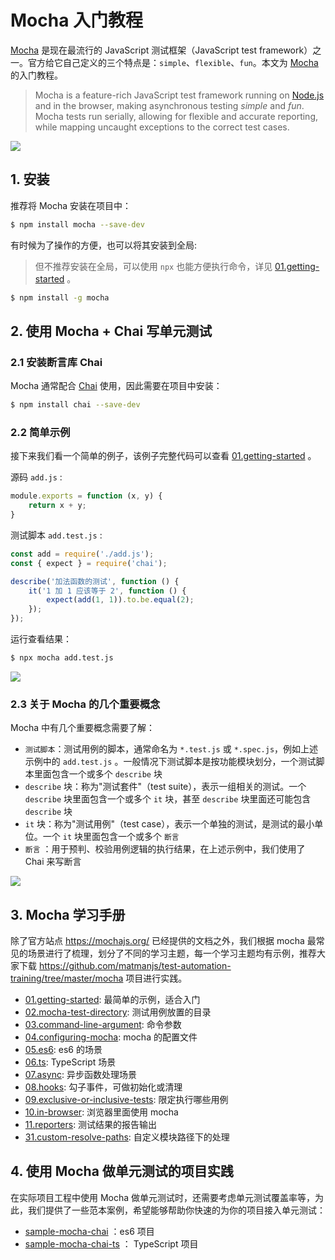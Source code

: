 # Mocha 入门教程

[Mocha](http://mochajs.org) 是现在最流行的 JavaScript 测试框架（JavaScript test framework）之一。官方给它自己定义的三个特点是：`simple`、`flexible`、`fun`。本文为 [Mocha](http://mochajs.org) 的入门教程。


> Mocha is a feature-rich JavaScript test framework running on [Node.js](http://nodejs.org/) and in the browser, making asynchronous testing _simple_ and _fun_. Mocha tests run serially, allowing for flexible and accurate reporting, while mapping uncaught exceptions to the correct test cases. 

![](index_files/64653ac1-af3c-4950-a60a-8d7bab65405a.png)

## 1. 安装

推荐将 Mocha 安装在项目中：

```bash
$ npm install mocha --save-dev
```

有时候为了操作的方便，也可以将其安装到全局:

> 但不推荐安装在全局，可以使用 `npx` 也能方便执行命令，详见 [01.getting-started](https://github.com/matmanjs/test-automation-training/tree/master/mocha/01.getting-started) 。

```bash
$ npm install -g mocha
```

## 2. 使用 Mocha + Chai 写单元测试

### 2.1 安装断言库 Chai

Mocha 通常配合 [Chai](https://www.chaijs.com/) 使用，因此需要在项目中安装：

```bash
$ npm install chai --save-dev
```

### 2.2 简单示例

接下来我们看一个简单的例子，该例子完整代码可以查看  [01.getting-started](https://github.com/matmanjs/test-automation-training/tree/master/mocha/01.getting-started) 。

源码 `add.js` :

```js
module.exports = function (x, y) {
    return x + y;
}
```

测试脚本 `add.test.js` :

```js
const add = require('./add.js');
const { expect } = require('chai');

describe('加法函数的测试', function () {
    it('1 加 1 应该等于 2', function () {
        expect(add(1, 1)).to.be.equal(2);
    });
});
```

运行查看结果：

```bash
$ npx mocha add.test.js
```

![](index_files/ebcd460c-38aa-42d5-b864-5b7f8abdb20d.jpg)

### 2.3 关于 Mocha 的几个重要概念

Mocha 中有几个重要概念需要了解：

- `测试脚本`：测试用例的脚本，通常命名为 `*.test.js` 或 `*.spec.js`，例如上述示例中的 `add.test.js` 。一般情况下测试脚本是按功能模块划分，一个测试脚本里面包含一个或多个 `describe` 块
- `describe` 块：称为"测试套件"（test suite），表示一组相关的测试。一个 `describe` 块里面包含一个或多个 `it` 块，甚至  `describe` 块里面还可能包含 `describe` 块
- `it` 块：称为"测试用例"（test case），表示一个单独的测试，是测试的最小单位。一个 `it` 块里面包含一个或多个 `断言` 
- `断言` ：用于预判、校验用例逻辑的执行结果，在上述示例中，我们使用了 Chai 来写断言

![](index_files/7a89afc3-c087-4d51-b79b-56d84f02a4c6.jpg)


## 3. Mocha 学习手册

除了官方站点 https://mochajs.org/ 已经提供的文档之外，我们根据 mocha 最常见的场景进行了梳理，划分了不同的学习主题，每一个学习主题均有示例，推荐大家下载 https://github.com/matmanjs/test-automation-training/tree/master/mocha 项目进行实践。

- [01.getting-started](https://github.com/matmanjs/test-automation-training/tree/master/mocha/01.getting-started): 最简单的示例，适合入门
- [02.mocha-test-directory](https://github.com/matmanjs/test-automation-training/tree/master/mocha/02.mocha-test-directory): 测试用例放置的目录
- [03.command-line-argument](https://github.com/matmanjs/test-automation-training/tree/master/mocha/03.command-line-argument): 命令参数
- [04.configuring-mocha](https://github.com/matmanjs/test-automation-training/tree/master/mocha/04.configuring-mocha): mocha 的配置文件
- [05.es6](https://github.com/matmanjs/test-automation-training/tree/master/mocha/05.es6): es6 的场景
- [06.ts](https://github.com/matmanjs/test-automation-training/tree/master/mocha/06.ts): TypeScript 场景
- [07.async](https://github.com/matmanjs/test-automation-training/tree/master/mocha/07.async): 异步函数处理场景
- [08.hooks](https://github.com/matmanjs/test-automation-training/tree/master/mocha/08.hooks): 勾子事件，可做初始化或清理
- [09.exclusive-or-inclusive-tests](https://github.com/matmanjs/test-automation-training/tree/master/mocha/09.exclusive-or-inclusive-tests): 限定执行哪些用例
- [10.in-browser](https://github.com/matmanjs/test-automation-training/tree/master/mocha/10.in-browser): 浏览器里面使用 mocha
- [11.reporters](https://github.com/matmanjs/test-automation-training/tree/master/mocha/11.reporters): 测试结果的报告输出
- [31.custom-resolve-paths](https://github.com/matmanjs/test-automation-training/tree/master/mocha/31.custom-resolve-paths): 自定义模块路径下的处理


## 4. 使用 Mocha 做单元测试的项目实践

在实际项目工程中使用 Mocha 做单元测试时，还需要考虑单元测试覆盖率等，为此，我们提供了一些范本案例，希望能够帮助你快速的为你的项目接入单元测试：

- [sample-mocha-chai](https://github.com/matmanjs/test-automation-training/tree/master/sample-mocha-chai) ：es6 项目
- [sample-mocha-chai-ts](https://github.com/matmanjs/test-automation-training/tree/master/sample-mocha-chai-ts) ： TypeScript 项目
